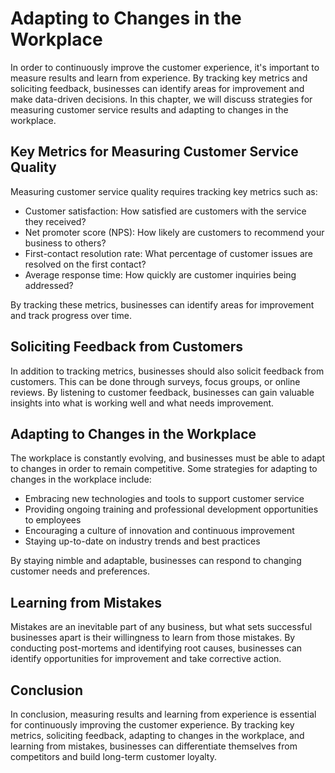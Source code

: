 Adapting to Changes in the Workplace
================================================================================================

In order to continuously improve the customer experience, it's important to measure results and learn from experience. By tracking key metrics and soliciting feedback, businesses can identify areas for improvement and make data-driven decisions. In this chapter, we will discuss strategies for measuring customer service results and adapting to changes in the workplace.

Key Metrics for Measuring Customer Service Quality
--------------------------------------------------

Measuring customer service quality requires tracking key metrics such as:

* Customer satisfaction: How satisfied are customers with the service they received?
* Net promoter score (NPS): How likely are customers to recommend your business to others?
* First-contact resolution rate: What percentage of customer issues are resolved on the first contact?
* Average response time: How quickly are customer inquiries being addressed?

By tracking these metrics, businesses can identify areas for improvement and track progress over time.

Soliciting Feedback from Customers
----------------------------------

In addition to tracking metrics, businesses should also solicit feedback from customers. This can be done through surveys, focus groups, or online reviews. By listening to customer feedback, businesses can gain valuable insights into what is working well and what needs improvement.

Adapting to Changes in the Workplace
------------------------------------

The workplace is constantly evolving, and businesses must be able to adapt to changes in order to remain competitive. Some strategies for adapting to changes in the workplace include:

* Embracing new technologies and tools to support customer service
* Providing ongoing training and professional development opportunities to employees
* Encouraging a culture of innovation and continuous improvement
* Staying up-to-date on industry trends and best practices

By staying nimble and adaptable, businesses can respond to changing customer needs and preferences.

Learning from Mistakes
----------------------

Mistakes are an inevitable part of any business, but what sets successful businesses apart is their willingness to learn from those mistakes. By conducting post-mortems and identifying root causes, businesses can identify opportunities for improvement and take corrective action.

Conclusion
----------

In conclusion, measuring results and learning from experience is essential for continuously improving the customer experience. By tracking key metrics, soliciting feedback, adapting to changes in the workplace, and learning from mistakes, businesses can differentiate themselves from competitors and build long-term customer loyalty.
